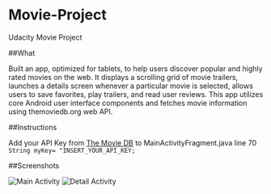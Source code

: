 # Movie-Project
Udacity Movie Project

##What

Built an app, optimized for tablets, to help users discover popular and highly rated movies on the web. It displays a scrolling grid of movie trailers, launches a details screen whenever a particular movie is selected, allows users to save favorites, play trailers, and read user reviews. This app utilizes core Android user interface components and fetches movie information using themoviedb.org web API.


##Instructions

Add your API Key from [The Movie DB](https://www.themoviedb.org/)
to MainActivityFragment.java line 70 `String myKey= "INSERT_YOUR_API_KEY;`

##Screenshots

![Main Activity](https://raw.github.com/lucasv94/Movie-Project/tree/master/screenshots/main_activity.png)
![Detail Activity](https://raw.github.com/lucasv94/Movie-Project/tree/master/screenshots/detail_activity.png)
